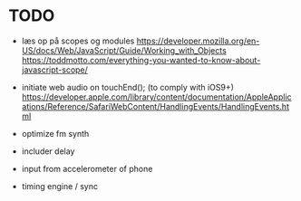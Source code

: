# TODO

- læs op på scopes og modules
https://developer.mozilla.org/en-US/docs/Web/JavaScript/Guide/Working_with_Objects
https://toddmotto.com/everything-you-wanted-to-know-about-javascript-scope/

- initiate web audio on touchEnd(); (to comply with iOS9+)
https://developer.apple.com/library/content/documentation/AppleApplications/Reference/SafariWebContent/HandlingEvents/HandlingEvents.html

- optimize fm synth
- includer delay
- input from accelerometer of phone
- timing engine / sync

